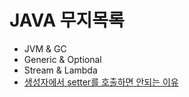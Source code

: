 # JAVA 무지목록

- JVM & GC
- Generic & Optional
- Stream & Lambda
- [생성자에서 setter를 호출하면 안되는 이유](./%EC%83%9D%EC%84%B1%EC%9E%90%EC%97%90%EC%84%9C_setter%EB%A5%BC_%ED%98%B8%EC%B6%9C%ED%95%98%EB%A9%B4_%EC%95%88%EB%90%9C%EB%8B%A4.md)
